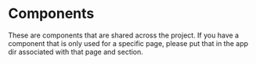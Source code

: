 # Components

These are components that are shared across the project. If you have a component that is only used for a specific page, please put that in the app dir associated with that page and section.
